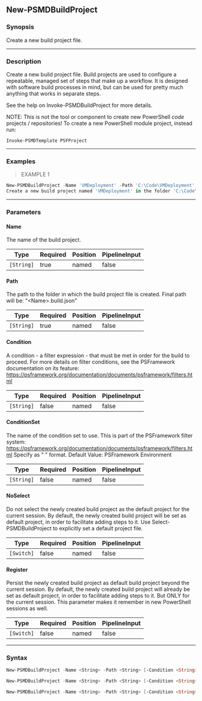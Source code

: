 New-PSMDBuildProject
--------------------

### Synopsis
Create a new build project file.

---

### Description

Create a new build project file.
Build projects are used to configure a repeatable, managed set of steps that make up a workflow.
It is designed with software build processes in mind, but can be used for pretty much anything that works in separate steps.

See the help on Invoke-PSMDBuildProject for more details.

NOTE: This is not the tool or component to create new PowerShell _code_ projects / repositories!
To create a new PowerShell module project, instead run:

	Invoke-PSMDTemplate PSFProject

---

### Examples
> EXAMPLE 1

```PowerShell
New-PSMDBuildProject -Name 'VMDeployment' -Path 'C:\Code\VMDeployment'
Create a new build project named 'VMDeployment' in the folder 'C:\Code\VMDeployment'
```

---

### Parameters
#### **Name**
The name of the build project.

|Type      |Required|Position|PipelineInput|
|----------|--------|--------|-------------|
|`[String]`|true    |named   |false        |

#### **Path**
The path to the folder in which the build project file is created.
Final path will be: "<Path>\<Name>.build.json"

|Type      |Required|Position|PipelineInput|
|----------|--------|--------|-------------|
|`[String]`|true    |named   |false        |

#### **Condition**
A condition - a filter expression - that must be met in order for the build to proceed.
For more details on filter conditions, see the PSFramework documentation on its feature:
https://psframework.org/documentation/documents/psframework/filters.html

|Type      |Required|Position|PipelineInput|
|----------|--------|--------|-------------|
|`[String]`|false   |named   |false        |

#### **ConditionSet**
The name of the condition set to use.
This is part of the PSFramework filter system:
https://psframework.org/documentation/documents/psframework/filters.html
Specify as "<module> <conditionsetname>" format.
Default Value: PSFramework Environment

|Type      |Required|Position|PipelineInput|
|----------|--------|--------|-------------|
|`[String]`|false   |named   |false        |

#### **NoSelect**
Do not select the newly created build project as the default project for the current session.
By default, the newly created build project will be set as default project, in order to facilitate adding steps to it.
Use Select-PSMDBuildProject to explicitly set a default project file.

|Type      |Required|Position|PipelineInput|
|----------|--------|--------|-------------|
|`[Switch]`|false   |named   |false        |

#### **Register**
Persist the newly created build project as default build project beyond the current session.
By default, the newly created build project will already be set as default project, in order to facilitate adding steps to it.
But ONLY for the current session. This parameter makes it remember in new PowerShell sessions as well.

|Type      |Required|Position|PipelineInput|
|----------|--------|--------|-------------|
|`[Switch]`|false   |named   |false        |

---

### Syntax
```PowerShell
New-PSMDBuildProject -Name <String> -Path <String> [-Condition <String>] [-ConditionSet <String>] [<CommonParameters>]
```
```PowerShell
New-PSMDBuildProject -Name <String> -Path <String> [-Condition <String>] [-ConditionSet <String>] [-NoSelect] [<CommonParameters>]
```
```PowerShell
New-PSMDBuildProject -Name <String> -Path <String> [-Condition <String>] [-ConditionSet <String>] [-Register] [<CommonParameters>]
```
